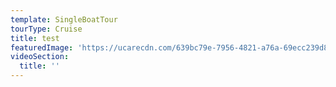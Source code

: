 ```yaml
---
template: SingleBoatTour
tourType: Cruise
title: test
featuredImage: 'https://ucarecdn.com/639bc79e-7956-4821-a76a-69ecc239d8f4/'
videoSection:
  title: ''
---
```


